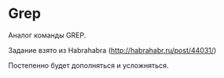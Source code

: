Grep
====
Аналог команды GREP.

Задание взято из Habrahabra (http://habrahabr.ru/post/44031/)

Постепенно будет дополняться и усложняться.
